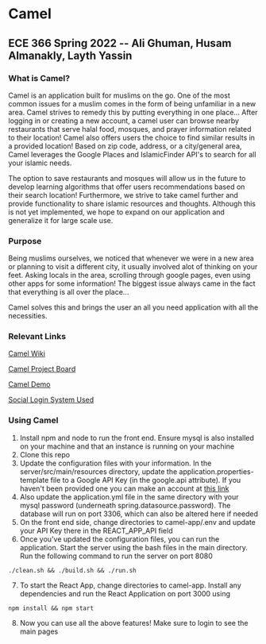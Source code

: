 # Camel

## ECE 366 Spring 2022 -- Ali Ghuman, Husam Almanakly, Layth Yassin

### What is Camel?

Camel is an application built for muslims on the go. One of the most common issues for a muslim comes in the form of being unfamiliar in a new area. Camel strives to remedy this by putting everything in one place... After logging in or creating a new account, a camel user can browse nearby restaurants that serve halal food, mosques, and prayer information related to their location! Camel also offers users the choice to find similar results in a provided location! Based on zip code, address, or a city/general area, Camel leverages the Google Places and IslamicFinder API's to search for all your islamic needs.

The option to save restaurants and mosques will allow us in the future to develop learning algorithms that offer users recommendations based on their search location! Furthermore, we strive to take camel further and provide functionality to share islamic resources and thoughts. Although this is not yet implemented, we hope to expand on our application and generalize it for large scale use. 

### Purpose

Being muslims ourselves, we noticed that whenever we were in a new area or planning to visit a different city, it usually involved alot of thinking on your feet. Asking locals in the area, scrolling through google pages, even using other apps for some information! The biggest issue always came in the fact that everything is all over the place...

Camel solves this and brings the user an all you need application with all the necessities.


### Relevant Links

[Camel Wiki](https://github.com/cooper-ece-366/ali-husam-layth/wiki/Camel)

[Camel Project Board](https://github.com/cooper-ece-366/ali-husam-layth/projects/1)

[Camel Demo](https://youtu.be/fRt0oaLVwwA)

[Social Login System Used](https://github.com/callicoder/spring-boot-react-oauth2-social-login-demo)


### Using Camel 

1. Install npm and node to run the front end. Ensure mysql is also installed on your machine and that an instance is running on your machine
2. Clone this repo 
3. Update the configuration files with your information. In the server/src/main/resources directory, update the application.properties-template file to a Google API Key (in the google.api attribute). If you haven't been provided one you can make an account at [this link](https://developers.google.com/maps/documentation/places/web-service/get-api-key)
4. Also update the application.yml file in the same directory with your mysql password (underneath spring.datasource.password). The database will run on port 3306, which can also be altered here if needed
5. On the front end side, change directories to camel-app/.env and update your API Key there in the REACT_APP_API field
6. Once you've updated the configuration files, you can run the application. Start the server using the bash files in the main directory. Run the following command to run the server on port 8080
```
./clean.sh && ./build.sh && ./run.sh
```
7. To start the React App, change directories to camel-app. Install any dependencies and run the React Application on port 3000 using 
```
npm install && npm start
```
8. Now you can use all the above features! Make sure to login to see the main pages
